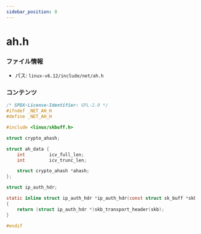 ```yaml
---
sidebar_position: 8
---
```

# ah.h

### ファイル情報

- パス: `linux-v6.12/include/net/ah.h`

### コンテンツ

```h
/* SPDX-License-Identifier: GPL-2.0 */
#ifndef _NET_AH_H
#define _NET_AH_H

#include <linux/skbuff.h>

struct crypto_ahash;

struct ah_data {
	int			icv_full_len;
	int			icv_trunc_len;

	struct crypto_ahash	*ahash;
};

struct ip_auth_hdr;

static inline struct ip_auth_hdr *ip_auth_hdr(const struct sk_buff *skb)
{
	return (struct ip_auth_hdr *)skb_transport_header(skb);
}

#endif

```
